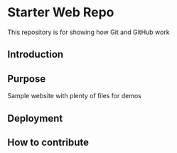 # Starter Web Repo
This repository is for showing how Git and GitHub work

## Introduction

## Purpose
Sample website with plenty of files for demos

## Deployment

## How to contribute


